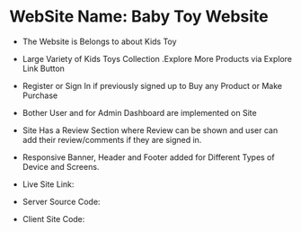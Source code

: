
# WebSite Name:  Baby Toy Website 

* The Website is Belongs to about Kids Toy

* Large Variety of Kids Toys Collection .Explore More Products via Explore Link Button

* Register or Sign In if previously signed up to Buy any Product or Make Purchase

* Bother User and for Admin Dashboard are implemented on Site

* Site Has a Review Section where Review can be shown and user can add their review/comments if they are signed in.

* Responsive Banner, Header and Footer added for Different Types of Device and Screens.

* Live Site Link:  
* Server Source Code:     
 
* Client Site Code: